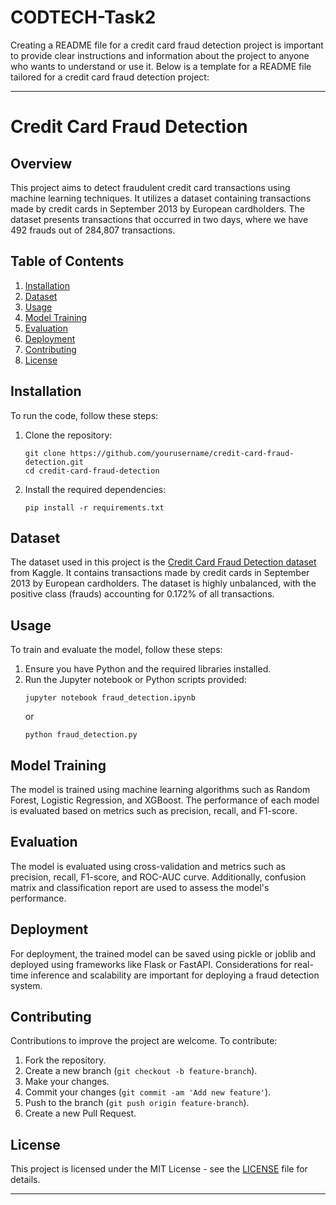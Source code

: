 # CODTECH-Task2

Creating a README file for a credit card fraud detection project is important to provide clear instructions and information about the project to anyone who wants to understand or use it. Below is a template for a README file tailored for a credit card fraud detection project:

---

# Credit Card Fraud Detection

## Overview
This project aims to detect fraudulent credit card transactions using machine learning techniques. It utilizes a dataset containing transactions made by credit cards in September 2013 by European cardholders. The dataset presents transactions that occurred in two days, where we have 492 frauds out of 284,807 transactions. 

## Table of Contents
1. [Installation](#installation)
2. [Dataset](#dataset)
3. [Usage](#usage)
4. [Model Training](#model-training)
5. [Evaluation](#evaluation)
6. [Deployment](#deployment)
7. [Contributing](#contributing)
8. [License](#license)

## Installation
To run the code, follow these steps:
1. Clone the repository:
   ```
   git clone https://github.com/yourusername/credit-card-fraud-detection.git
   cd credit-card-fraud-detection
   ```
2. Install the required dependencies:
   ```
   pip install -r requirements.txt
   ```

## Dataset
The dataset used in this project is the [Credit Card Fraud Detection dataset](https://www.kaggle.com/mlg-ulb/creditcardfraud) from Kaggle. It contains transactions made by credit cards in September 2013 by European cardholders. The dataset is highly unbalanced, with the positive class (frauds) accounting for 0.172% of all transactions.

## Usage
To train and evaluate the model, follow these steps:
1. Ensure you have Python and the required libraries installed.
2. Run the Jupyter notebook or Python scripts provided:
   ```
   jupyter notebook fraud_detection.ipynb
   ```
   or
   ```
   python fraud_detection.py
   ```

## Model Training
The model is trained using machine learning algorithms such as Random Forest, Logistic Regression, and XGBoost. The performance of each model is evaluated based on metrics such as precision, recall, and F1-score.

## Evaluation
The model is evaluated using cross-validation and metrics such as precision, recall, F1-score, and ROC-AUC curve. Additionally, confusion matrix and classification report are used to assess the model's performance.

## Deployment
For deployment, the trained model can be saved using pickle or joblib and deployed using frameworks like Flask or FastAPI. Considerations for real-time inference and scalability are important for deploying a fraud detection system.

## Contributing
Contributions to improve the project are welcome. To contribute:
1. Fork the repository.
2. Create a new branch (`git checkout -b feature-branch`).
3. Make your changes.
4. Commit your changes (`git commit -am 'Add new feature'`).
5. Push to the branch (`git push origin feature-branch`).
6. Create a new Pull Request.

## License
This project is licensed under the MIT License - see the [LICENSE](LICENSE) file for details.

---



